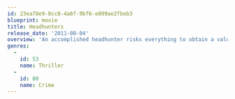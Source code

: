 ```yaml
---
id: 23ea78e9-8cc8-4a6f-9bf6-e899ae2fbeb3
blueprint: movie
title: Headhunters
release_date: '2011-08-04'
overview: 'An accomplished headhunter risks everything to obtain a valuable painting owned by a former mercenary..'
genres:
  -
    id: 53
    name: Thriller
  -
    id: 80
    name: Crime
---
```

